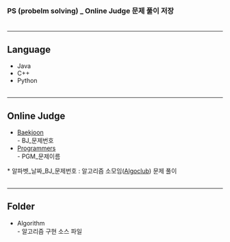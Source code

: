 ### PS (probelm solving) _ Online Judge 문제 풀이 저장<br><br>
***

## Language
* Java
* C++
* Python<br><br>
***

## Online Judge
* [Baekjoon](https://www.acmicpc.net/)<br> - BJ_문제번호
* [Programmers](https://programmers.co.kr/)<br> - PGM_문제이름

\* 알파벳_날짜_BJ_문제번호 : 알고리즘 소모임([Algoclub](https://github.com/ro-el-c/AlgoClub)) 문제 풀이<br><br>
***

## Folder
* Algorithm<br> - 알고리즘 구현 소스 파일
